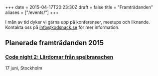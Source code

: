+++
date = 2015-04-17T20:23:30Z
draft = false
title = "Framträdanden"
aliases = ["/events/"]
+++

I mån av tid dyker vi gärna upp på konferenser, meetups och liknande. Kontakta oss på [info@kodsnack.se](mailto:info@kodsnack.se) för mer information.

## Planerade framträdanden 2015

### [Code night 2: Lärdomar från spelbranschen][codenight2] 
17 juni, Stockholm

[codenight2]: http://event.computersweden.se/codenight2/ "Code night 2"
